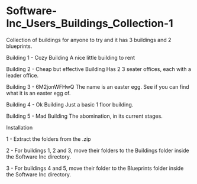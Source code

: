 # Software-Inc_Users_Buildings_Collection-1
Collection of buildings for anyone to try and it has 3 buildings and 2 blueprints.

Building 1 - Cozy Building
A nice little building to rent

Building 2 - Cheap but effective Building
Has 2 3 seater offices, each with a leader office.

Building 3 - 6M2jonWFHwQ
The name is an easter egg. See if you can find what it is an easter egg of.

Building 4 - Ok Building
Just a basic 1 floor building.

Building 5 - Mad Building
The abomination, in its current stages.


Installation

1 - Extract the folders from the .zip

2 - For buildings 1, 2 and 3, move their folders to the Buildings folder inside the Software Inc directory.

3 - For buildings 4 and 5, move their folder to the Blueprints folder inside the Software Inc directory.
